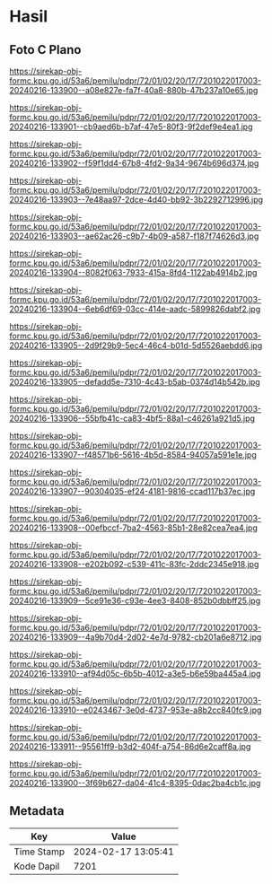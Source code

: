 # Hasil

## Foto C Plano

https://sirekap-obj-formc.kpu.go.id/53a6/pemilu/pdpr/72/01/02/20/17/7201022017003-20240216-133900--a08e827e-fa7f-40a8-880b-47b237a10e65.jpg

https://sirekap-obj-formc.kpu.go.id/53a6/pemilu/pdpr/72/01/02/20/17/7201022017003-20240216-133901--cb9aed6b-b7af-47e5-80f3-9f2def9e4ea1.jpg

https://sirekap-obj-formc.kpu.go.id/53a6/pemilu/pdpr/72/01/02/20/17/7201022017003-20240216-133902--f59f1dd4-67b8-4fd2-9a34-9674b696d374.jpg

https://sirekap-obj-formc.kpu.go.id/53a6/pemilu/pdpr/72/01/02/20/17/7201022017003-20240216-133903--7e48aa97-2dce-4d40-bb92-3b2292712996.jpg

https://sirekap-obj-formc.kpu.go.id/53a6/pemilu/pdpr/72/01/02/20/17/7201022017003-20240216-133903--ae62ac26-c9b7-4b09-a587-f187f74626d3.jpg

https://sirekap-obj-formc.kpu.go.id/53a6/pemilu/pdpr/72/01/02/20/17/7201022017003-20240216-133904--8082f063-7933-415a-8fd4-1122ab4914b2.jpg

https://sirekap-obj-formc.kpu.go.id/53a6/pemilu/pdpr/72/01/02/20/17/7201022017003-20240216-133904--6eb6df69-03cc-414e-aadc-5899826dabf2.jpg

https://sirekap-obj-formc.kpu.go.id/53a6/pemilu/pdpr/72/01/02/20/17/7201022017003-20240216-133905--2d9f29b9-5ec4-46c4-b01d-5d5526aebdd6.jpg

https://sirekap-obj-formc.kpu.go.id/53a6/pemilu/pdpr/72/01/02/20/17/7201022017003-20240216-133905--defadd5e-7310-4c43-b5ab-0374d14b542b.jpg

https://sirekap-obj-formc.kpu.go.id/53a6/pemilu/pdpr/72/01/02/20/17/7201022017003-20240216-133906--55bfb41c-ca83-4bf5-88a1-c46261a921d5.jpg

https://sirekap-obj-formc.kpu.go.id/53a6/pemilu/pdpr/72/01/02/20/17/7201022017003-20240216-133907--f48571b6-5616-4b5d-8584-94057a591e1e.jpg

https://sirekap-obj-formc.kpu.go.id/53a6/pemilu/pdpr/72/01/02/20/17/7201022017003-20240216-133907--90304035-ef24-4181-9816-ccad117b37ec.jpg

https://sirekap-obj-formc.kpu.go.id/53a6/pemilu/pdpr/72/01/02/20/17/7201022017003-20240216-133908--00efbccf-7ba2-4563-85b1-28e82cea7ea4.jpg

https://sirekap-obj-formc.kpu.go.id/53a6/pemilu/pdpr/72/01/02/20/17/7201022017003-20240216-133908--e202b092-c539-411c-83fc-2ddc2345e918.jpg

https://sirekap-obj-formc.kpu.go.id/53a6/pemilu/pdpr/72/01/02/20/17/7201022017003-20240216-133909--5ce91e36-c93e-4ee3-8408-852b0dbbff25.jpg

https://sirekap-obj-formc.kpu.go.id/53a6/pemilu/pdpr/72/01/02/20/17/7201022017003-20240216-133909--4a9b70d4-2d02-4e7d-9782-cb201a6e8712.jpg

https://sirekap-obj-formc.kpu.go.id/53a6/pemilu/pdpr/72/01/02/20/17/7201022017003-20240216-133910--af94d05c-6b5b-4012-a3e5-b6e59ba445a4.jpg

https://sirekap-obj-formc.kpu.go.id/53a6/pemilu/pdpr/72/01/02/20/17/7201022017003-20240216-133910--e0243467-3e0d-4737-953e-a8b2cc840fc9.jpg

https://sirekap-obj-formc.kpu.go.id/53a6/pemilu/pdpr/72/01/02/20/17/7201022017003-20240216-133911--95561ff9-b3d2-404f-a754-86d6e2caff8a.jpg

https://sirekap-obj-formc.kpu.go.id/53a6/pemilu/pdpr/72/01/02/20/17/7201022017003-20240216-133900--3f69b627-da04-41c4-8395-0dac2ba4cb1c.jpg


## Metadata

| Key        | Value               |
| ---------- | ------------------- |
| Time Stamp | 2024-02-17 13:05:41 |
| Kode Dapil | 7201                |



